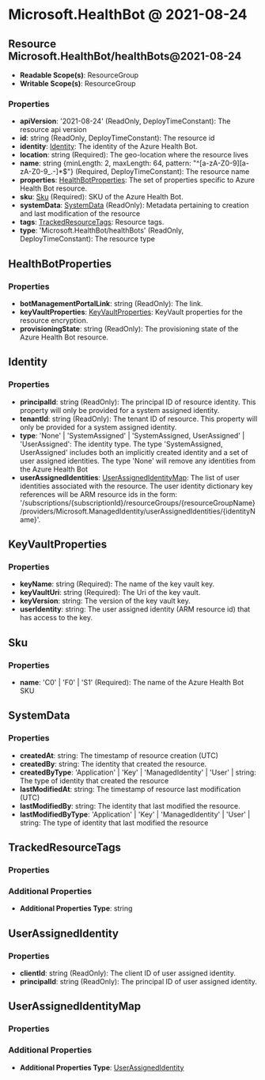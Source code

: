 # Microsoft.HealthBot @ 2021-08-24

## Resource Microsoft.HealthBot/healthBots@2021-08-24
* **Readable Scope(s)**: ResourceGroup
* **Writable Scope(s)**: ResourceGroup
### Properties
* **apiVersion**: '2021-08-24' (ReadOnly, DeployTimeConstant): The resource api version
* **id**: string (ReadOnly, DeployTimeConstant): The resource id
* **identity**: [Identity](#identity): The identity of the Azure Health Bot.
* **location**: string (Required): The geo-location where the resource lives
* **name**: string {minLength: 2, maxLength: 64, pattern: "^[a-zA-Z0-9][a-zA-Z0-9_.-]*$"} (Required, DeployTimeConstant): The resource name
* **properties**: [HealthBotProperties](#healthbotproperties): The set of properties specific to Azure Health Bot resource.
* **sku**: [Sku](#sku) (Required): SKU of the Azure Health Bot.
* **systemData**: [SystemData](#systemdata) (ReadOnly): Metadata pertaining to creation and last modification of the resource
* **tags**: [TrackedResourceTags](#trackedresourcetags): Resource tags.
* **type**: 'Microsoft.HealthBot/healthBots' (ReadOnly, DeployTimeConstant): The resource type

## HealthBotProperties
### Properties
* **botManagementPortalLink**: string (ReadOnly): The link.
* **keyVaultProperties**: [KeyVaultProperties](#keyvaultproperties): KeyVault properties for the resource encryption.
* **provisioningState**: string (ReadOnly): The provisioning state of the Azure Health Bot resource.

## Identity
### Properties
* **principalId**: string (ReadOnly): The principal ID of resource identity. This property will only be provided for a system assigned identity.
* **tenantId**: string (ReadOnly): The tenant ID of resource. This property will only be provided for a system assigned identity.
* **type**: 'None' | 'SystemAssigned' | 'SystemAssigned, UserAssigned' | 'UserAssigned': The identity type. The type 'SystemAssigned, UserAssigned' includes both an implicitly created identity and a set of user assigned identities. The type 'None' will remove any identities from the Azure Health Bot
* **userAssignedIdentities**: [UserAssignedIdentityMap](#userassignedidentitymap): The list of user identities associated with the resource. The user identity dictionary key references will be ARM resource ids in the form:
'/subscriptions/{subscriptionId}/resourceGroups/{resourceGroupName}/providers/Microsoft.ManagedIdentity/userAssignedIdentities/{identityName}'.

## KeyVaultProperties
### Properties
* **keyName**: string (Required): The name of the key vault key.
* **keyVaultUri**: string (Required): The Uri of the key vault.
* **keyVersion**: string: The version of the key vault key.
* **userIdentity**: string: The user assigned identity (ARM resource id) that has access to the key.

## Sku
### Properties
* **name**: 'C0' | 'F0' | 'S1' (Required): The name of the Azure Health Bot SKU

## SystemData
### Properties
* **createdAt**: string: The timestamp of resource creation (UTC)
* **createdBy**: string: The identity that created the resource.
* **createdByType**: 'Application' | 'Key' | 'ManagedIdentity' | 'User' | string: The type of identity that created the resource
* **lastModifiedAt**: string: The timestamp of resource last modification (UTC)
* **lastModifiedBy**: string: The identity that last modified the resource.
* **lastModifiedByType**: 'Application' | 'Key' | 'ManagedIdentity' | 'User' | string: The type of identity that last modified the resource

## TrackedResourceTags
### Properties
### Additional Properties
* **Additional Properties Type**: string

## UserAssignedIdentity
### Properties
* **clientId**: string (ReadOnly): The client ID of user assigned identity.
* **principalId**: string (ReadOnly): The principal ID of user assigned identity.

## UserAssignedIdentityMap
### Properties
### Additional Properties
* **Additional Properties Type**: [UserAssignedIdentity](#userassignedidentity)

